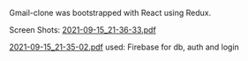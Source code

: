 Gmail-clone was bootstrapped with React using Redux.

Screen Shots:
[2021-09-15_21-36-33.pdf](https://github.com/OritLeshem/gmail-clone/files/7174285/2021-09-15_21-36-33.pdf)


[2021-09-15_21-35-02.pdf](https://github.com/OritLeshem/gmail-clone/files/7174277/2021-09-15_21-35-02.pdf)
used:
Firebase for db, auth and login


